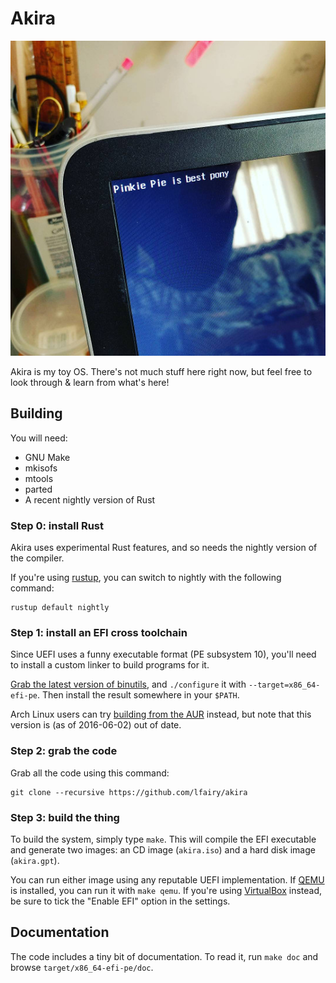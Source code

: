 # Akira

![Screenshot](screenshot.jpg)

Akira is my toy OS. There's not much stuff here right now, but feel free to look through & learn from what's here!


## Building

You will need:

+ GNU Make
+ mkisofs
+ mtools
+ parted
+ A recent nightly version of Rust


### Step 0: install Rust

Akira uses experimental Rust features, and so needs the nightly version of the compiler.

If you're using [rustup], you can switch to nightly with the following command:

    rustup default nightly

[rustup]: https://www.rustup.rs/


### Step 1: install an EFI cross toolchain

Since UEFI uses a funny executable format (PE subsystem 10), you'll need to install a custom linker to build programs for it.

[Grab the latest version of binutils][binutils], and `./configure` it with `--target=x86_64-efi-pe`. Then install the result somewhere in your `$PATH`.

Arch Linux users can try [building from the AUR][binutils-aur] instead, but note that this version is (as of 2016-06-02) out of date.

[binutils]: https://www.gnu.org/software/binutils/
[binutils-aur]: https://aur.archlinux.org/packages/x86_64-efi-pe-binutils/


### Step 2: grab the code

Grab all the code using this command:

    git clone --recursive https://github.com/lfairy/akira


### Step 3: build the thing

To build the system, simply type `make`. This will compile the EFI executable and generate two images: an CD image (`akira.iso`) and a hard disk image (`akira.gpt`).

You can run either image using any reputable UEFI implementation. If [QEMU][qemu] is installed, you can run it with `make qemu`. If you're using [VirtualBox][virtualbox] instead, be sure to tick the "Enable EFI" option in the settings.

[qemu]: http://wiki.qemu.org/Main_Page
[virtualbox]: https://www.virtualbox.org/


## Documentation

The code includes a tiny bit of documentation. To read it, run `make doc` and browse `target/x86_64-efi-pe/doc`.
